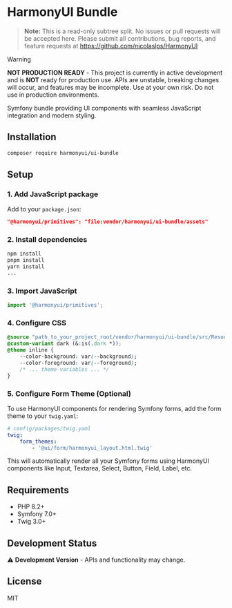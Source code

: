 # HarmonyUI Bundle

> **Note:** This is a read-only subtree split. No issues or pull requests will be accepted here. Please submit all contributions, bug reports, and feature requests at https://github.com/nicolaslps/HarmonyUI

> [!WARNING]
> **NOT PRODUCTION READY** - This project is currently in active development and is **NOT** ready for production use. APIs are unstable, breaking changes will occur, and features may be incomplete. Use at your own risk. Do not use in production environments.

Symfony bundle providing UI components with seamless JavaScript integration and modern styling.

## Installation

```bash
composer require harmonyui/ui-bundle
```

## Setup

### 1. Add JavaScript package

Add to your `package.json`:

```json
"@harmonyui/primitives": "file:vendor/harmonyui/ui-bundle/assets"
```

### 2. Install dependencies

```bash
npm install
pnpm install
yarn install
...
```

### 3. Import JavaScript

```javascript
import '@harmonyui/primitives';
```

### 4. Configure CSS

```css
@source "path_to_your_project_root/vendor/harmonyui/ui-bundle/src/Resources/config/styles/**/*";
@custom-variant dark (&:is(.dark *));
@theme inline {
    --color-background: var(--background);
    --color-foreground: var(--foreground);
    /* ... theme variables ... */
}
```

### 5. Configure Form Theme (Optional)

To use HarmonyUI components for rendering Symfony forms, add the form theme to your `twig.yaml`:

```yaml
# config/packages/twig.yaml
twig:
    form_themes:
        - '@ui/form/harmonyui_layout.html.twig'
```

This will automatically render all your Symfony forms using HarmonyUI components like Input, Textarea, Select, Button, Field, Label, etc.

## Requirements

- PHP 8.2+
- Symfony 7.0+
- Twig 3.0+

## Development Status

⚠️ **Development Version** - APIs and functionality may change.

## License

MIT